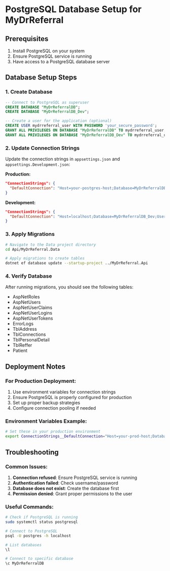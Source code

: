 # PostgreSQL Database Setup for MyDrReferral

## Prerequisites
1. Install PostgreSQL on your system
2. Ensure PostgreSQL service is running
3. Have access to a PostgreSQL database server

## Database Setup Steps

### 1. Create Database
```sql
-- Connect to PostgreSQL as superuser
CREATE DATABASE "MyDrReferralDB";
CREATE DATABASE "MyDrReferralDB_Dev";

-- Create a user for the application (optional)
CREATE USER mydrreferral_user WITH PASSWORD 'your_secure_password';
GRANT ALL PRIVILEGES ON DATABASE "MyDrReferralDB" TO mydrreferral_user;
GRANT ALL PRIVILEGES ON DATABASE "MyDrReferralDB_Dev" TO mydrreferral_user;
```

### 2. Update Connection Strings
Update the connection strings in `appsettings.json` and `appsettings.Development.json`:

**Production:**
```json
"ConnectionStrings": {
  "DefaultConnection": "Host=your-postgres-host;Database=MyDrReferralDB;Username=your-username;Password=your-password;"
}
```

**Development:**
```json
"ConnectionStrings": {
  "DefaultConnection": "Host=localhost;Database=MyDrReferralDB_Dev;Username=postgres;Password=postgres;"
}
```

### 3. Apply Migrations
```bash
# Navigate to the Data project directory
cd Api/MyDrReferral.Data

# Apply migrations to create tables
dotnet ef database update --startup-project ../MyDrReferral.Api
```

### 4. Verify Database
After running migrations, you should see the following tables:
- AspNetRoles
- AspNetUsers
- AspNetUserClaims
- AspNetUserLogins
- AspNetUserTokens
- ErrorLogs
- TblAddress
- TblConnections
- TblPersonalDetail
- TblReffer
- Patient

## Deployment Notes

### For Production Deployment:
1. Use environment variables for connection strings
2. Ensure PostgreSQL is properly configured for production
3. Set up proper backup strategies
4. Configure connection pooling if needed

### Environment Variables Example:
```bash
# Set these in your production environment
export ConnectionStrings__DefaultConnection="Host=your-prod-host;Database=MyDrReferralDB;Username=prod-user;Password=prod-password;"
```

## Troubleshooting

### Common Issues:
1. **Connection refused**: Ensure PostgreSQL service is running
2. **Authentication failed**: Check username/password
3. **Database does not exist**: Create the database first
4. **Permission denied**: Grant proper permissions to the user

### Useful Commands:
```bash
# Check if PostgreSQL is running
sudo systemctl status postgresql

# Connect to PostgreSQL
psql -U postgres -h localhost

# List databases
\l

# Connect to specific database
\c MyDrReferralDB
```
